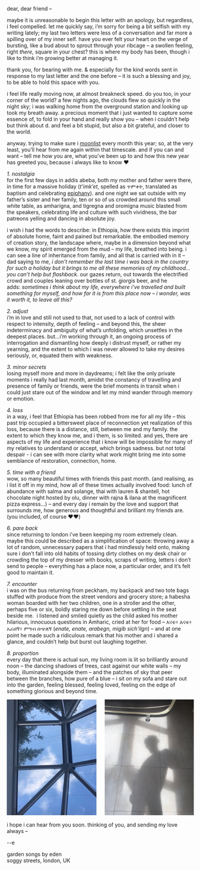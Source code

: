 dear, dear friend –

maybe it is unreasonable to begin this letter with an apology, but regardless, i feel compelled. let me quickly say, i’m sorry for being a bit selfish with my writing lately; my last two letters were less of a conversation and far more a spilling over of my inner self. have you ever felt your heart on the verge of bursting, like a bud about to sprout through your ribcage – a swollen feeling, right _there_, square in your chest? this is where my body has been, though i like to think i’m growing better at managing it.

thank you, for bearing with me. & especially for the kind words sent in response to my last letter and the one before – it is such a blessing and joy, to be able to hold this space with you.

i feel life really moving now, at almost breakneck speed. do you too, in your corner of the world? a few nights ago, the clouds flew so quickly in the night sky; i was walking home from the overground station and looking up took my breath away. a precious moment that i just wanted to capture some essence of, to fold in your hand and really show you – when i couldn’t help but think about d. and feel a bit stupid, but also a bit grateful, and closer to the world.

anyway. trying to make sure i [moonlist](https://themoonlists.substack.com/about) every month this year; so, at the very least, you’ll hear from me again within that timescale. and if you can and want – tell me how you are, what you’ve been up to and how this new year has greeted you, because i always like to know ♥︎

_1\. nostalgia_<br>for the first few days in addis abeba, both my mother and father were there, in time for a massive holiday (_t’imk’et_, spelled as ጥምቀት, translated as baptism and celebrating [epiphany](http://en.wikipedia.org/wiki/timkat?c=34ebca37-bdf5-43c1-977c-a4799b77fb19)). and one night we sat outside with my father’s sister and her family, ten or so of us crowded around this small white table, as amharigna, and tigregna and oromigna music blasted from the speakers, celebrating life and culture with such vividness, the bar patreons yelling and dancing in absolute joy.

i wish i had the words to describe: in Ethiopia, how there exists this imprint of absolute home, faint and pained but remarkable. the embodied memory of creation story, the landscape where, maybe in a dimension beyond what we know, my spirit emerged from the mud – my life, breathed into being. i can see a line of inheritance from family, and all that is carried with in it – dad saying to me, _i don’t remember the last time i was back in the country for such a holiday but it brings to me all these memories of my childhood…you can’t help but flashback_. our gazes return, out towards the electrified crowd and couples leaning over bottles of st. giorgis beer, and he adds: _sometimes i think about my life, everywhere i’ve travelled and built something for myself, and how far it is from this place now – i wonder, was it worth it, to leave all this?_

_2\. adjust_<br>i’m in love and still not used to that, not used to a lack of control with respect to intensity, depth of feeling – and beyond this, the sheer indeterminacy and ambiguity of what’s unfolding, which unsettles in the deepest places. but…i’m working through it, an ongoing process of interrogation and dismantling how deeply i distrust myself, or rather my yearning, and the extent to which i was never allowed to take my desires seriously, or, equated them with weakness.

_3\. minor secrets_<br>losing myself more and more in daydreams; i felt like the only private moments i really had last month, amidst the constancy of travelling and presence of family or friends, were the brief moments in transit when i could just stare out of the window and let my mind wander through memory or emotion.

_4\. loss_<br>in a way, i feel that Ethiopia has been robbed from me for all my life – this past trip occupied a bittersweet place of reconnection yet realization of this loss, because there is a distance, still, between me and my family. the extent to which they know me, and i them, is so limited. and yes, there are aspects of my life and experience that i know will be impossible for many of my relatives to understand or accept, which brings sadness. but not total despair - i can see with more clarity what work might bring me into some semblance of restoration, connection, home.

_5\. time with a friend_<br>wow, so many beautiful times with friends this past month. (and realising, as i list it off in my mind, how all of these times actually involved food: lunch of abundance with salma and solange, thai with lauren & shantell, hot chocolate night hosted by olu, dinner with rajna & ilana at the magnificent pizza express…) – and every day i remain by the love and support that surrounds me, how generous and thoughtful and brilliant my friends are. (you included, of course ♥︎♥︎)

_6\. pare back_<br>since returning to london i’ve been keeping my room extremely clean. maybe this could be described as a simplification of space: throwing away a lot of random, unnecessary papers that i had mindlessly held onto, making sure i don’t fall into old habits of tossing dirty clothes on my desk chair or crowding the top of my dresser with books, scraps of writing, letters i don’t send to people – everything has a place now, a particular order, and it’s felt good to maintain it.

_7\. encounter_<br>i was on the bus returning from peckham, my backpack and two tote bags stuffed with produce from the street vendors and grocery store; a habesha woman boarded with her two children, one in a stroller and the other, perhaps five or six, boldly staring me down before settling in the seat beside me.  i listened and smiled quietly as the child asked his mother hilarious, innocuous questions in Amharic, cried at her for food – እናቴ፥ እናቴ፥ አራበኝ፥ ምግብ ስጭለኝ (_enate, enate, arabegn, migib sich’ilgn_) – and at one point he made such a ridiculous remark that his mother and i shared a glance, and couldn’t help but burst out laughing together.     

_8\. proportion_<br>every day that there is actual sun, my living room is lit so brilliantly around noon – the dancing shadows of trees, cast against our white walls – my body, illuminated alongside them – and the patches of sky that peer between the branches, how pure of a blue – i sit on my sofa and stare out into the garden, feeling blessed, feeling loved, feeling on the edge of something glorious and beyond time.

<img class="tl-email-image" data-id="5230213" src="../imgs/2_4_20/pic.png" style="text-align: center;"/>
<br>

i hope i can hear from you soon. thinking of you, and sending my love always – 

--e

<p class="caption">
<a target="_blank" src="https://gardensongs.github.io">garden songs</a> by eden <br>
soggy streets, london, UK <br>
</p>